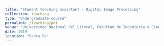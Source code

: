 ```yaml
---
title: "Student teaching assistant - Digital Image Processing"
collection: teaching
type: "Undergraduate course"
permalink: /teaching/pdi
venue: "Universidad Nacional del Litoral, Facultad de Ingeniería y Ciencias Hídricas"
date: 2019
location: "Santa Fe"
---
```

